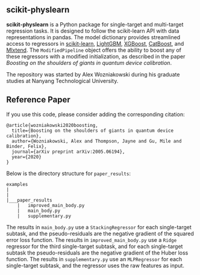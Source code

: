 scikit-physlearn
----------------

**scikit-physlearn** is a Python package for single-target and multi-target regression tasks. 
It is designed to follow the scikit-learn API with data representations in pandas. 
The model dictionary provides streamlined access to regressors in
[scikit-learn](https://scikit-learn.org/),
[LightGBM](https://lightgbm.readthedocs.io/en/latest/index.html),
[XGBoost](https://xgboost.readthedocs.io/en/latest/),
[CatBoost](https://catboost.ai/),
and [Mlxtend](http://rasbt.github.io/mlxtend/).
The ```ModifiedPipeline``` object offers the ability to boost any of these regressors with a modified initialization,
as described in the paper *Boosting on the shoulders of giants in quantum device calibration*.

The repository was started by Alex Wozniakowski during his graduate studies at Nanyang Technological University.

Reference Paper
----------------
If you use this code, please consider adding the corresponding citation:
```
@article{wozniakowski2020boosting,
  title={Boosting on the shoulders of giants in quantum device calibration},
  author={Wozniakowski, Alex and Thompson, Jayne and Gu, Mile and Binder, Felix},
  journal={arXiv preprint arXiv:2005.06194},
  year={2020}
}

```

Below is the directory structure for ```paper_results```:
```
examples
|
|
|___paper_results
    |   improved_main_body.py
    |   main_body.py
    |   supplementary.py
```

The results in ```main_body.py``` use a ```StackingRegressor``` for each single-target subtask, and the 
pseudo-residuals are the negative gradient of the squared error loss function. The results in
```improved_main_body.py``` use a ```Ridge``` regressor for the third single-target subtask, and 
for each single-target subtask the pseudo-residuals are the negative gradient of the Huber loss function.
The results in ```supplementary.py``` use an ```MLPRegressor``` for each single-target subtask,
and the regressor uses the raw features as input.
